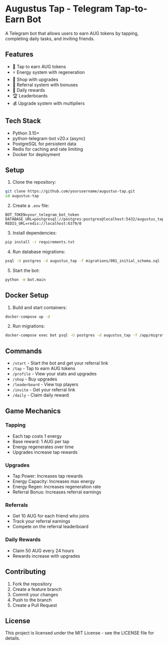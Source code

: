 # Augustus Tap - Telegram Tap-to-Earn Bot

A Telegram bot that allows users to earn AUG tokens by tapping, completing daily tasks, and inviting friends.

## Features

- 🎯 Tap to earn AUG tokens
- ⚡ Energy system with regeneration
- 🏪 Shop with upgrades
- 👥 Referral system with bonuses
- 🎁 Daily rewards
- 🏆 Leaderboards
- 💰 Upgrade system with multipliers

## Tech Stack

- Python 3.10+
- python-telegram-bot v20.x (async)
- PostgreSQL for persistent data
- Redis for caching and rate limiting
- Docker for deployment

## Setup

1. Clone the repository:
```bash
git clone https://github.com/yourusername/augustus-tap.git
cd augustus-tap
```

2. Create a `.env` file:
```env
BOT_TOKEN=your_telegram_bot_token
DATABASE_URL=postgresql://postgres:postgres@localhost:5432/augustus_tap
REDIS_URL=redis://localhost:6379/0
```

3. Install dependencies:
```bash
pip install -r requirements.txt
```

4. Run database migrations:
```bash
psql -U postgres -d augustus_tap -f migrations/001_initial_schema.sql
```

5. Start the bot:
```bash
python -m bot.main
```

## Docker Setup

1. Build and start containers:
```bash
docker-compose up -d
```

2. Run migrations:
```bash
docker-compose exec bot psql -U postgres -d augustus_tap -f /app/migrations/001_initial_schema.sql
```

## Commands

- `/start` - Start the bot and get your referral link
- `/tap` - Tap to earn AUG tokens
- `/profile` - View your stats and upgrades
- `/shop` - Buy upgrades
- `/leaderboard` - View top players
- `/invite` - Get your referral link
- `/daily` - Claim daily reward

## Game Mechanics

### Tapping
- Each tap costs 1 energy
- Base reward: 1 AUG per tap
- Energy regenerates over time
- Upgrades increase tap rewards

### Upgrades
- Tap Power: Increases tap rewards
- Energy Capacity: Increases max energy
- Energy Regen: Increases regeneration rate
- Referral Bonus: Increases referral earnings

### Referrals
- Get 10 AUG for each friend who joins
- Track your referral earnings
- Compete on the referral leaderboard

### Daily Rewards
- Claim 50 AUG every 24 hours
- Rewards increase with upgrades

## Contributing

1. Fork the repository
2. Create a feature branch
3. Commit your changes
4. Push to the branch
5. Create a Pull Request

## License

This project is licensed under the MIT License - see the LICENSE file for details. 